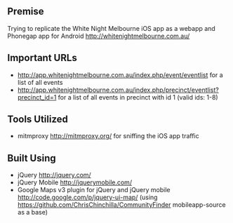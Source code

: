 Premise
-------
Trying to replicate the White Night Melbourne iOS app as a webapp and Phonegap app for Android
http://whitenightmelbourne.com.au/

Important URLs
-------------
- http://app.whitenightmelbourne.com.au/index.php/event/eventlist for a list of all events
- http://app.whitenightmelbourne.com.au/index.php/precinct/eventlist?precinct_id=1 for a list of all events in precinct with id 1 (valid ids: 1-8)  

Tools Utilized
--------------
- mitmproxy http://mitmproxy.org/ for sniffing the iOS app traffic

Built Using
-----------
- jQuery http://jquery.com/
- jQuery Mobile http://jquerymobile.com/
- Google Maps v3 plugin for jQuery and jQuery mobile http://code.google.com/p/jquery-ui-map/
(using https://github.com/ChrisChinchilla/CommunityFinder mobileapp-source as a base)
